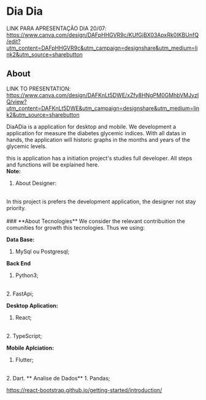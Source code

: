 # **Dia Dia**
LINK PARA APRESENTAÇÃO DIA 20/07: 
https://www.canva.com/design/DAFpHHGVR9c/KUfGjBX03ApxRk0IKBUnfQ/edit?utm_content=DAFpHHGVR9c&utm_campaign=designshare&utm_medium=link2&utm_source=sharebutton 

## About
LINK TO PRESENTATION: https://www.canva.com/design/DAFKnLt5DWE/xZfy8HNgPM0GMhbVMJyzIQ/view?utm_content=DAFKnLt5DWE&utm_campaign=designshare&utm_medium=link2&utm_source=sharebutton
<p> DiaADia is a application for desktop and mobile. We development a application for measure the diabetes glycemic indices. With all datas in hands, the application will historic graphs in the months and years of the glycemic levels. 

this is application has a initiation  project's studies full developer. All steps and functions will be explained here.
<br>
**Note:**
<br>
1. About Designer:
<br>
In this project is prefers the development application, the designer not stay priority.
<br>
<br>
### **About Tecnologies**
We consider the relevant contribuition the comunities for growth this tecnologies. Thus we using:

**Data Base:**
  1. MySql ou Postgresql;

**Back End**
1. Python3;
<br>
2. FastApi;

**Desktop Aplication:**
1. React;
<br>
2. TypeScript;

**Mobile Aplciation:**
1. Flutter;
<br>
2. Dart.
** Analise de Dados**
1. Pandas;


https://react-bootstrap.github.io/getting-started/introduction/
